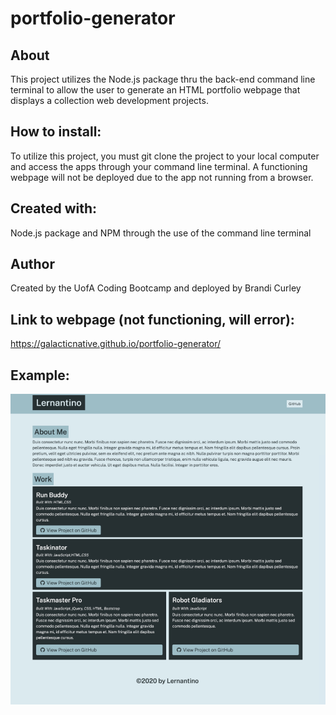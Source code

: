 # portfolio-generator

## About 
This project utilizes the Node.js package thru the back-end command line terminal to allow the user to generate an HTML portfolio webpage that displays a collection web development projects.

## How to install:
To utilize this project, you must git clone the project to your local computer and access the apps through your command line terminal. A functioning webpage will not be deployed due to the app not running from a browser. 

## Created with:
Node.js package and NPM through the use of the command line terminal

## Author
Created by the UofA Coding Bootcamp and deployed by Brandi Curley

## Link to webpage (not functioning, will error):
https://galacticnative.github.io/portfolio-generator/

## Example:
![picture](./example.png)